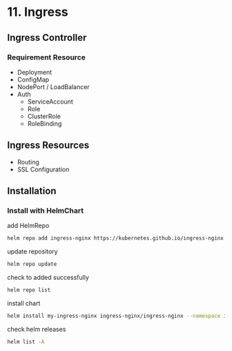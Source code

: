 # 11. Ingress

## Ingress Controller

### Requirement Resource

- Deployment
- ConfigMap
- NodePort / LoadBalancer
- Auth
  - ServiceAccount
  - Role
  - ClusterRole
  - RoleBinding

## Ingress Resources

- Routing
- SSL Configuration

## Installation

### Install with HelmChart

add HelmRepo

```bash
helm repo add ingress-nginx https://kubernetes.github.io/ingress-nginx
```

update repository

```bash
helm repo update
```

check to added successfully

```bash
helm repo list
```

install chart

```bash
helm install my-ingress-nginx ingress-nginx/ingress-nginx --namespace ingress-nginx --create-namespace
```

check helm releases

```bash
helm list -A
```
